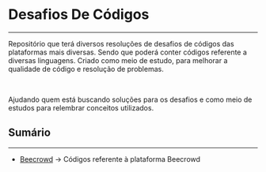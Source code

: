 # Desafios De Códigos

---

Repositório que terá diversos resoluções de desafios de códigos das plataformas mais diversas. Sendo que poderá conter códigos referente a diversas linguagens. Criado como meio de estudo, para melhorar a qualidade de código e resolução de problemas.

<br>

Ajudando quem está buscando soluções para os desafios e como meio de estudos para relembrar conceitos utilizados.

## Sumário

---

- [Beecrowd](./Beecrowd) -> Códigos referente à plataforma Beecrowd